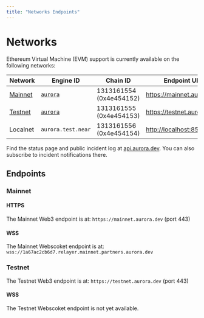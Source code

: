 ```yaml
---
title: "Networks Endpoints"
---
```


# Networks

Ethereum Virtual Machine (EVM) support is currently available on the
following networks:

<div class="networks-table"></div>

Network  | Engine ID                  | Chain ID                | Endpoint URL
-------- | -------------------------- | ----------------------- | ------------
[Mainnet](#mainnet) | [`aurora`][aurora@Mainnet] | 1313161554 (0x4e454152) | <https://mainnet.aurora.dev>
[Testnet](#testnet) | [`aurora`][aurora@Testnet] | 1313161555 (0x4e454153) | <https://testnet.aurora.dev>
Localnet | `aurora.test.near`         | 1313161556 (0x4e454154) | <http://localhost:8545>

Find the status page and public incident log at
[api.aurora.dev](https://api.aurora.dev).
You can also subscribe to incident notifications there.

## Endpoints

### Mainnet

#### HTTPS

The Mainnet Web3 endpoint is at: `https://mainnet.aurora.dev` (port 443)

#### WSS

The Mainnet Webscoket endpoint is at: `wss://1a67ac2cb6d7.relayer.mainnet.partners.aurora.dev`

### Testnet

The Testnet Web3 endpoint is at: `https://testnet.aurora.dev` (port 443)

#### WSS

The Testnet Webscoket endpoint is not yet available.

[aurora@Mainnet]: https://explorer.near.org/accounts/aurora
[aurora@Testnet]: https://explorer.testnet.near.org/accounts/aurora

[mainnet.aurora.dev]: https://mainnet.aurora.dev
[testnet.aurora.dev]: https://testnet.aurora.dev

